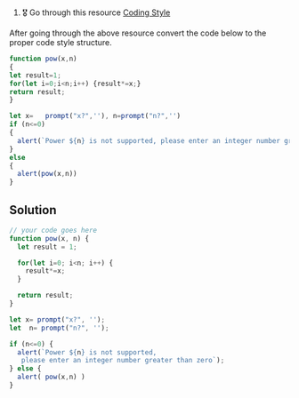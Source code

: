 1. 🎖 Go through this resource [Coding Style](http://javascript.info/coding-style)

After going through the above resource convert the code below to the proper code style structure.
```js
function pow(x,n)
{
let result=1;
for(let i=0;i<n;i++) {result*=x;}
return result;
}

let x=   prompt("x?",''), n=prompt("n?",'')
if (n<=0)
{
  alert(`Power ${n} is not supported, please enter an integer number greater than zero`);
}
else
{
  alert(pow(x,n))
}
```

## Solution
```js
// your code goes here
function pow(x, n) {
  let result = 1;

  for(let i=0; i<n; i++) {
  	result*=x;
  }

  return result;
}

let x= prompt("x?", '');
let  n= prompt("n?", '');

if (n<=0) {
  alert(`Power ${n} is not supported,
   please enter an integer number greater than zero`);
} else {
  alert( pow(x,n) )
}